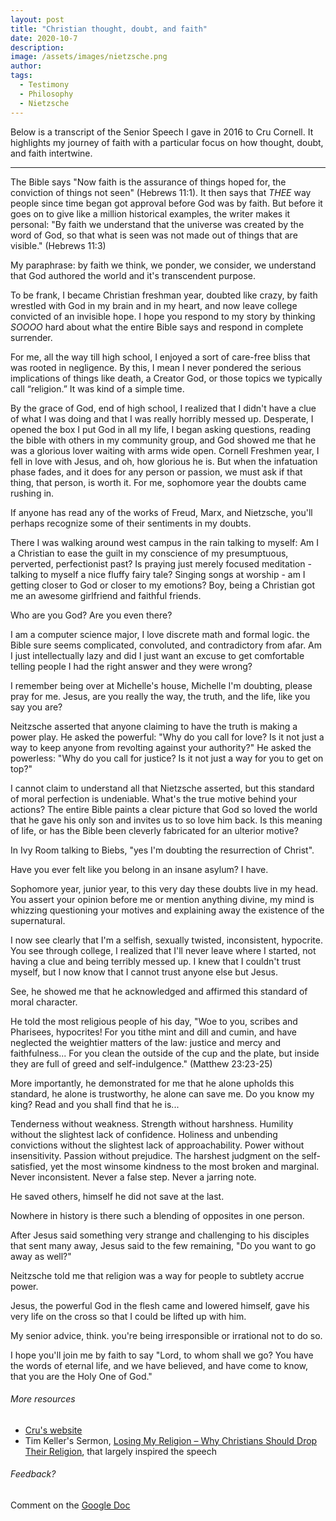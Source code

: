```yaml
---
layout: post
title: "Christian thought, doubt, and faith"
date: 2020-10-7
description: 
image: /assets/images/nietzsche.png
author: 
tags: 
  - Testimony
  - Philosophy
  - Nietzsche
---
```

Below is a transcript of the Senior Speech I gave in 2016 to Cru Cornell. It highlights my journey of faith with a particular focus on how thought, doubt, and faith intertwine.

----------

The Bible says "Now faith is the assurance of things hoped for, the conviction of things not seen" (Hebrews 11:1). It then says that _THEE_ way people since time began got approval before God was by faith. But before it goes on to give like a million historical examples, the writer makes it personal: "By faith we understand that the universe was created by the word of God, so that what is seen was not made out of things that are visible." (Hebrews 11:3)


My paraphrase: by faith we think, we ponder, we consider, we understand that God authored the world and it's transcendent purpose.  

To be frank, I became Christian freshman year, doubted like crazy, by faith wrestled with God in my brain and in my heart, and now leave college convicted of an invisible hope. I hope you respond to my story by thinking _SOOOO_ hard about what the entire Bible says and respond in complete surrender.

For me, all the way till high school, I enjoyed a sort of care-free bliss that was rooted in negligence.  By this, I mean I never pondered the serious implications of things like death, a Creator God, or those topics we typically call “religion.”   It was kind of a simple time.  

By the grace of God, end of high school, I realized that I didn't have a clue of what I was doing and that I was really horribly messed up. Desperate, I opened the box I put God in all my life, I began asking questions, reading the bible with others in my community group, and God showed me that he was a glorious lover waiting with arms wide open. Cornell Freshmen year, I fell in love with Jesus, and oh, how glorious he is.  But when the infatuation phase fades, and it does for any person or passion, we must ask if that thing, that person, is worth it. For me, sophomore year the doubts came rushing in.

If anyone has read any of the works of Freud, Marx, and Nietzsche, you'll perhaps recognize some of their sentiments in my doubts. 

There I was walking around west campus in the rain talking to myself: Am I a Christian to ease the guilt in my conscience of my presumptuous, perverted, perfectionist past? Is praying just merely focused meditation - talking to myself a nice fluffy fairy tale? Singing songs at worship - am I getting closer to God or closer to my emotions? Boy, being a Christian got me an awesome girlfriend and faithful friends. 

Who are you God? Are you even there?

I am a computer science major, I love discrete math and formal logic. the Bible sure seems complicated, convoluted, and contradictory from afar. Am I just intellectually lazy and did I just want an excuse to get comfortable telling people I had the right answer and they were wrong? 

I remember being over at Michelle's house, Michelle I'm doubting, please pray for me. Jesus, are you really the way, the truth, and the life, like you say you are? 

Neitzsche asserted that anyone claiming to have the truth is making a power play. He asked the powerful: "Why do you call for love? Is it not just a way to keep anyone from revolting against your authority?" He asked the powerless: "Why do you call for justice? Is it not just a way for you to get on top?"

I cannot claim to understand all that Nietzsche asserted, but this standard of moral perfection is undeniable.  What's the true motive behind your actions?  The entire Bible paints a clear picture that God so loved the world that he gave his only son and invites us to so love him back. Is this meaning of life, or has the Bible been cleverly fabricated for an ulterior motive?

In Ivy Room talking to Biebs, "yes I'm doubting the resurrection of Christ".

Have you ever felt like you belong in an insane asylum? I have.

Sophomore year, junior year, to this very day these doubts live in my head.  You assert your opinion before me or mention anything divine, my mind is whizzing questioning your motives and explaining away the existence of the supernatural.  

I now see clearly that I'm a selfish, sexually twisted, inconsistent, hypocrite.  You see through college, I realized that I'll never leave where I started, not having a clue and being terribly messed up. I knew that I couldn't trust myself, but I now know that I cannot trust anyone else but Jesus.

See, he showed me that he acknowledged and affirmed this standard of moral character.

He told the most religious people of his day,
"Woe to you, scribes and Pharisees, hypocrites! For you tithe mint and dill and cumin, and have neglected the weightier matters of the law: justice and mercy and faithfulness... For you clean the outside of the cup and the plate, but inside they are full of greed and self-indulgence." (Matthew 23:23-25)


More importantly, he demonstrated for me that he alone upholds this standard, he alone is trustworthy, he alone can save me. Do you know my king? Read and you shall find that he is...

Tenderness without weakness. Strength without harshness. Humility without the slightest lack of confidence. Holiness and unbending convictions without the slightest lack of approachability. Power without insensitivity. Passion without prejudice. The harshest judgment on the self-satisfied, yet the most winsome kindness to the most broken and marginal. Never inconsistent. Never a false step. Never a jarring note.

He saved others, himself he did not save at the last.

Nowhere in history is there such a blending of opposites in one person.

After Jesus said something very strange and challenging to his disciples that sent many away, Jesus said to the few remaining, "Do you want to go away as well?"

Neitzsche told me that religion was a way for people to subtlety accrue power.

Jesus, the powerful God in the flesh came and lowered himself, gave his very life on the cross so that I could be lifted up with him.  

My senior advice, think. you're being irresponsible or irrational not to do so. 

I hope you'll join me by faith to say "Lord, to whom shall we go? You have the words of eternal life, and we have believed, and have come to know, that you are the Holy One of God."


###### More resources
- [Cru's website](https://www.cru.org/)
- Tim Keller's Sermon, [Losing My Religion – Why Christians Should Drop Their Religion](https://gospelinlife.com/downloads/losing-my-religion-why-christians-should-drop-their-religion-an-open-forum-8085/), that largely inspired the speech

###### Feedback?
Comment on the [Google Doc](https://docs.google.com/document/d/1Z4vPupR409ks75ElxGCODLtgvqmIkW3bQfbkhGzZdtY/edit?usp=sharing)

